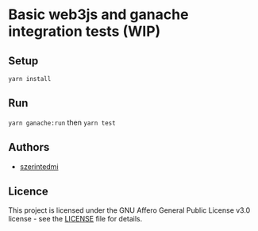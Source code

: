 # Basic web3js and ganache integration tests (WIP)

## Setup

`yarn install`

## Run

`yarn ganache:run` then `yarn test`

## Authors

- [szerintedmi](https://github.com/szerintedmi)

## Licence

This project is licensed under the GNU Affero General Public License v3.0 license - see the [LICENSE](LICENSE) file for details.
